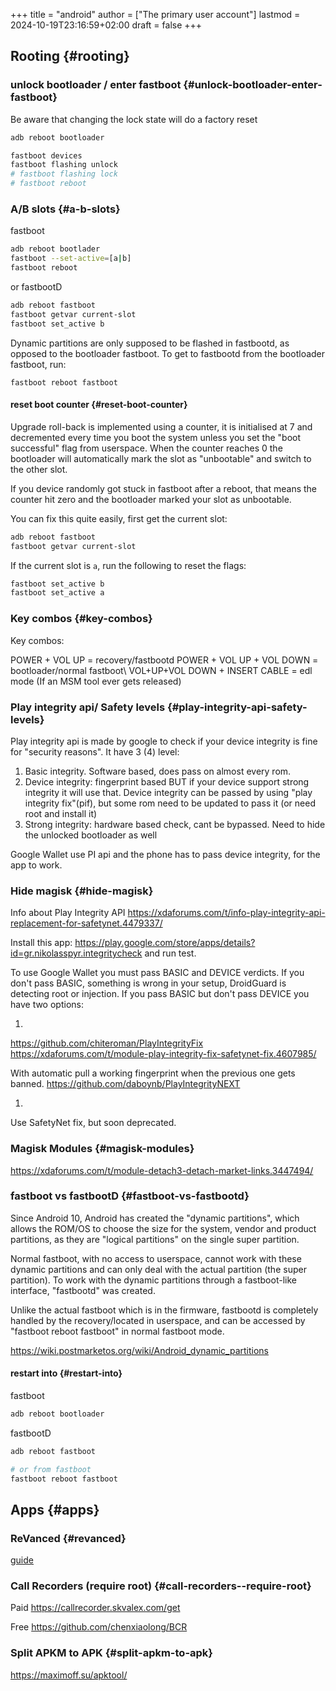 +++
title = "android"
author = ["The primary user account"]
lastmod = 2024-10-19T23:16:59+02:00
draft = false
+++

## Rooting {#rooting}


### unlock bootloader / enter fastboot {#unlock-bootloader-enter-fastboot}

Be aware that changing the lock state will do a factory reset

```sh
adb reboot bootloader

fastboot devices
fastboot flashing unlock
# fastboot flashing lock
# fastboot reboot
```


### A/B slots {#a-b-slots}

fastboot

```sh
adb reboot bootlader
fastboot --set-active=[a|b]
fastboot reboot
```

or fastbootD

```sh
adb reboot fastboot
fastboot getvar current-slot
fastboot set_active b
```

Dynamic partitions are only supposed to be flashed in fastbootd, as opposed to the bootloader fastboot. To get to fastbootd from the bootloader fastboot, run:

```text
fastboot reboot fastboot
```


#### reset boot counter {#reset-boot-counter}

Upgrade roll-back is implemented using a counter, it is initialised at 7 and decremented every time you boot the system unless you set the "boot successful" flag from userspace. When the counter reaches 0 the bootloader will automatically mark the slot as "unbootable" and switch to the other slot.

If you device randomly got stuck in fastboot after a reboot, that means the counter hit zero and the bootloader marked your slot as unbootable.

You can fix this quite easily, first get the current slot:

```sh
adb reboot fastboot
fastboot getvar current-slot
```

If the current slot is `a`, run the following to reset the flags:

```sh
fastboot set_active b
fastboot set_active a
```


### Key combos {#key-combos}

Key combos:

POWER + VOL UP = recovery/fastbootd
POWER + VOL UP + VOL DOWN = bootloader/normal fastboot\\
VOL+UP+VOL DOWN + INSERT CABLE = edl mode (If an MSM tool ever gets released)


### Play integrity api/ Safety levels {#play-integrity-api-safety-levels}

Play integrity api is made by google to check if your device integrity is fine for "security reasons".
It have 3 (4) level:

1.  Basic integrity. Software based, does pass on almost every rom.
2.  Device integrity: fingerprint based BUT if your device support strong integrity it will use that. Device integrity can be passed by using "play integrity fix"(pif), but some rom need to be updated to pass it (or need root and install it)
3.  Strong integrity: hardware based check, cant be bypassed. Need to hide the unlocked bootloader as well

Google Wallet use PI api and the phone has to pass device integrity, for the app to work.


### Hide magisk {#hide-magisk}

Info about Play Integrity API
<https://xdaforums.com/t/info-play-integrity-api-replacement-for-safetynet.4479337/>

Install this app: <https://play.google.com/store/apps/details?id=gr.nikolasspyr.integritycheck> and run test.

To use Google Wallet you must pass BASIC and DEVICE verdicts. If you don't pass BASIC, something is wrong in your setup, DroidGuard is detecting root or injection.
If you pass BASIC but don't pass DEVICE you have two options:

1.

<https://github.com/chiteroman/PlayIntegrityFix>
<https://xdaforums.com/t/module-play-integrity-fix-safetynet-fix.4607985/>

With automatic pull a working fingerprint when the previous one gets banned.
<https://github.com/daboynb/PlayIntegrityNEXT>

1.

Use SafetyNet fix, but soon deprecated.


### Magisk Modules {#magisk-modules}

<https://xdaforums.com/t/module-detach3-detach-market-links.3447494/>


### fastboot vs fastbootD {#fastboot-vs-fastbootd}

Since Android 10, Android has created the "dynamic partitions", which allows the ROM/OS to choose the size for the system, vendor and product partitions, as they are "logical partitions" on the single super partition.

Normal fastboot, with no access to userspace, cannot work with these dynamic partitions and can only deal with the actual partition (the super partition). To work with the dynamic partitions through a fastboot-like interface, "fastbootd" was created.

Unlike the actual fastboot which is in the firmware, fastbootd is completely handled by the recovery/located in userspace, and can be accessed by "fastboot reboot fastboot" in normal fastboot mode.

<https://wiki.postmarketos.org/wiki/Android_dynamic_partitions>


#### restart into {#restart-into}

fastboot

```sh
adb reboot bootloader
```

fastbootD

```sh
adb reboot fastboot

# or from fastboot
fastboot reboot fastboot
```


## Apps {#apps}


### ReVanced {#revanced}

[guide](https://www.reddit.com/r/revancedapp/comments/159zbb6/guide_youtube_revanced/)


### Call Recorders (require root) {#call-recorders--require-root}

Paid
<https://callrecorder.skvalex.com/get>

Free
<https://github.com/chenxiaolong/BCR>


### Split APKM to APK {#split-apkm-to-apk}

<https://maximoff.su/apktool/>
